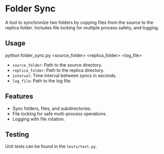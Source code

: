 # Folder Sync
A tool to synchronize two folders by copying files from the source to the replica folder. Includes file locking for multiple process safety, and logging.

## Usage
python folder_sync.py <source_folder> <replica_folder> <interval> <log_file>
- `source_folder`: Path to the source directory.
- `replica_folder`: Path to the replica directory.
- `interval`: Time interval between syncs in seconds.
- `log_file`: Path to the log file.

## Features
- Sync folders, files, and subdirectories.
- File locking for safe multi-process operations.
- Logging with file rotation.

## Testing
Unit tests can be found in the `tests/test.py`.
